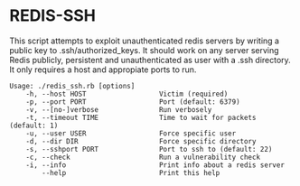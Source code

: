 # REDIS-SSH
This script attempts to exploit unauthenticated redis servers by writing a public key to .ssh/authorized_keys.
It should work on any server serving Redis publicly, persistent and unauthenticated as user with a .ssh directory.
It only requires a host and appropiate ports to run.

```
Usage: ./redis_ssh.rb [options]
    -h, --host HOST                  Victim (required)
    -p, --port PORT                  Port (default: 6379)
    -v, --[no-]verbose               Run verbosely
    -t, --timeout TIME               Time to wait for packets (default: 1)
    -u, --user USER                  Force specific user
    -d, --dir DIR                    Force specific directory
    -s, --sshport PORT               Port to ssh to (default: 22)
    -c, --check                      Run a vulnerability check
    -i, --info                       Print info about a redis server
        --help                       Print this help
```
